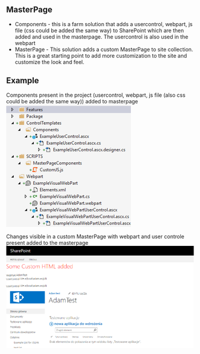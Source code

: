 ## MasterPage

- Components - this is a farm solution that adds a usercontrol, webpart, js file (css could be added the same way) to SharePoint which are then added and used in the masterpage. 
The usercontrol is also used in the webpart
- MasterPage - This solution adds a custom MasterPage to site collection. This is a great starting point to add more customization to the site and customize the look and feel.

## Example

Components present in the project (usercontrol, webpart, js file (also css could be added the same way)) added to masterpage
![](../Images/CustomMasterPageScreen2.png	)

Changes visible in a custom MasterPage with webpart and user controle present added to the masterpage
![](../Images/CustomMasterPageScreen1.png	)

